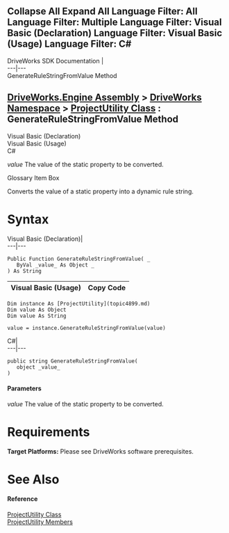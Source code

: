 Collapse All Expand All Language Filter: All  Language Filter: Multiple  Language Filter: Visual Basic (Declaration) Language Filter: Visual Basic (Usage) Language Filter: C#  
---  
DriveWorks SDK Documentation  |   
---|---  
GenerateRuleStringFromValue Method   
  
[DriveWorks.Engine Assembly](topic2156.md) > [DriveWorks Namespace](topic2159.md) > [ProjectUtility Class](topic4899.md) : GenerateRuleStringFromValue Method  
---  
  
Visual Basic (Declaration)    
Visual Basic (Usage)    
C# 

_value_
    The value of the static property to be converted.

Glossary Item Box

Converts the value of a static property into a dynamic rule string. 

# Syntax

Visual Basic (Declaration)|   
---|---  
      
    
    Public Function GenerateRuleStringFromValue( _
       ByVal _value_ As Object _
    ) As String  
  
Visual Basic (Usage)| Copy Code  
---|---  
      
    
    Dim instance As [ProjectUtility](topic4899.md)
    Dim value As Object
    Dim value As String
     
    value = instance.GenerateRuleStringFromValue(value)  
  
C#|   
---|---  
      
    
    public string GenerateRuleStringFromValue( 
       object _value_
    )  
  
#### Parameters

 _value_
    The value of the static property to be converted.

# Requirements

**Target Platforms:** Please see DriveWorks software prerequisites.

# See Also

#### Reference

[ProjectUtility Class](topic4899.md)   
[ProjectUtility Members](topic4900.md)


